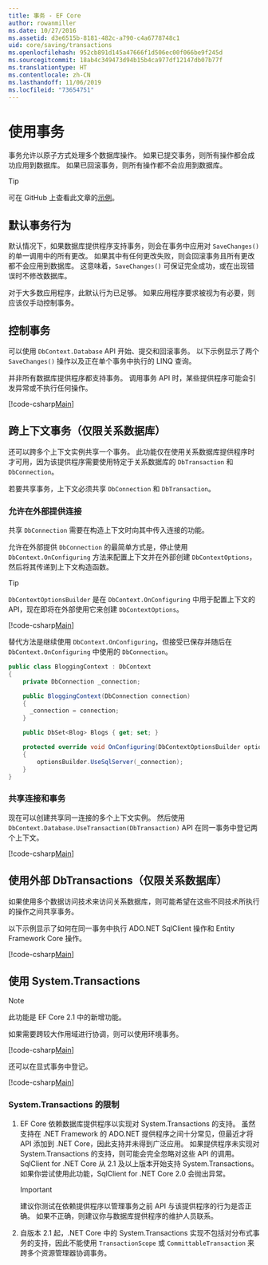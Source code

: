 ```yaml
---
title: 事务 - EF Core
author: rowanmiller
ms.date: 10/27/2016
ms.assetid: d3e6515b-8181-482c-a790-c4a6778748c1
uid: core/saving/transactions
ms.openlocfilehash: 952cb891d145a47666f1d506ec00f066be9f245d
ms.sourcegitcommit: 18ab4c349473d94b15b4ca977df12147db07b77f
ms.translationtype: HT
ms.contentlocale: zh-CN
ms.lasthandoff: 11/06/2019
ms.locfileid: "73654751"
---
```

# <a name="using-transactions"></a>使用事务

事务允许以原子方式处理多个数据库操作。 如果已提交事务，则所有操作都会成功应用到数据库。 如果已回滚事务，则所有操作都不会应用到数据库。

> [!TIP]  
> 可在 GitHub 上查看此文章的[示例](https://github.com/aspnet/EntityFramework.Docs/tree/master/samples/core/Saving/Transactions/)。

## <a name="default-transaction-behavior"></a>默认事务行为

默认情况下，如果数据库提供程序支持事务，则会在事务中应用对 `SaveChanges()` 的单一调用中的所有更改。 如果其中有任何更改失败，则会回滚事务且所有更改都不会应用到数据库。 这意味着，`SaveChanges()` 可保证完全成功，或在出现错误时不修改数据库。

对于大多数应用程序，此默认行为已足够。 如果应用程序要求被视为有必要，则应该仅手动控制事务。

## <a name="controlling-transactions"></a>控制事务

可以使用 `DbContext.Database` API 开始、提交和回滚事务。 以下示例显示了两个 `SaveChanges()` 操作以及正在单个事务中执行的 LINQ 查询。

并非所有数据库提供程序都支持事务。 调用事务 API 时，某些提供程序可能会引发异常或不执行任何操作。

[!code-csharp[Main](../../../samples/core/Saving/Transactions/ControllingTransaction/Sample.cs?name=Transaction&highlight=3,17,18,19)]

## <a name="cross-context-transaction-relational-databases-only"></a>跨上下文事务（仅限关系数据库）

还可以跨多个上下文实例共享一个事务。 此功能仅在使用关系数据库提供程序时才可用，因为该提供程序需要使用特定于关系数据库的 `DbTransaction` 和 `DbConnection`。

若要共享事务，上下文必须共享 `DbConnection` 和 `DbTransaction`。

### <a name="allow-connection-to-be-externally-provided"></a>允许在外部提供连接

共享 `DbConnection` 需要在构造上下文时向其中传入连接的功能。

允许在外部提供 `DbConnection` 的最简单方式是，停止使用 `DbContext.OnConfiguring` 方法来配置上下文并在外部创建 `DbContextOptions`，然后将其传递到上下文构造函数。

> [!TIP]  
> `DbContextOptionsBuilder` 是在 `DbContext.OnConfiguring` 中用于配置上下文的 API，现在即将在外部使用它来创建 `DbContextOptions`。

[!code-csharp[Main](../../../samples/core/Saving/Transactions/SharingTransaction/Sample.cs?name=Context&highlight=3,4,5)]

替代方法是继续使用 `DbContext.OnConfiguring`，但接受已保存并随后在 `DbContext.OnConfiguring` 中使用的 `DbConnection`。

``` csharp
public class BloggingContext : DbContext
{
    private DbConnection _connection;

    public BloggingContext(DbConnection connection)
    {
      _connection = connection;
    }

    public DbSet<Blog> Blogs { get; set; }

    protected override void OnConfiguring(DbContextOptionsBuilder optionsBuilder)
    {
        optionsBuilder.UseSqlServer(_connection);
    }
}
```

### <a name="share-connection-and-transaction"></a>共享连接和事务

现在可以创建共享同一连接的多个上下文实例。 然后使用 `DbContext.Database.UseTransaction(DbTransaction)` API 在同一事务中登记两个上下文。

[!code-csharp[Main](../../../samples/core/Saving/Transactions/SharingTransaction/Sample.cs?name=Transaction&highlight=1,2,3,7,16,23,24,25)]

## <a name="using-external-dbtransactions-relational-databases-only"></a>使用外部 DbTransactions（仅限关系数据库）

如果使用多个数据访问技术来访问关系数据库，则可能希望在这些不同技术所执行的操作之间共享事务。

以下示例显示了如何在同一事务中执行 ADO.NET SqlClient 操作和 Entity Framework Core 操作。

[!code-csharp[Main](../../../samples/core/Saving/Transactions/ExternalDbTransaction/Sample.cs?name=Transaction&highlight=4,10,21,26,27,28)]

## <a name="using-systemtransactions"></a>使用 System.Transactions

> [!NOTE]  
> 此功能是 EF Core 2.1 中的新增功能。

如果需要跨较大作用域进行协调，则可以使用环境事务。

[!code-csharp[Main](../../../samples/core/Saving/Transactions/AmbientTransaction/Sample.cs?name=Transaction&highlight=1,2,3,26,27,28)]

还可以在显式事务中登记。

[!code-csharp[Main](../../../samples/core/Saving/Transactions/CommitableTransaction/Sample.cs?name=Transaction&highlight=1,15,28,29,30)]

### <a name="limitations-of-systemtransactions"></a>System.Transactions 的限制  

1. EF Core 依赖数据库提供程序以实现对 System.Transactions 的支持。 虽然支持在 .NET Framework 的 ADO.NET 提供程序之间十分常见，但最近才将 API 添加到 .NET Core，因此支持并未得到广泛应用。 如果提供程序未实现对 System.Transactions 的支持，则可能会完全忽略对这些 API 的调用。 SqlClient for .NET Core 从 2.1 及以上版本开始支持 System.Transactions。 如果你尝试使用此功能，SqlClient for .NET Core 2.0 会抛出异常。

   > [!IMPORTANT]  
   > 建议你测试在依赖提供程序以管理事务之前 API 与该提供程序的行为是否正确。 如果不正确，则建议你与数据库提供程序的维护人员联系。

2. 自版本 2.1 起，.NET Core 中的 System.Transactions 实现不包括对分布式事务的支持，因此不能使用 `TransactionScope` 或 `CommittableTransaction` 来跨多个资源管理器协调事务。
